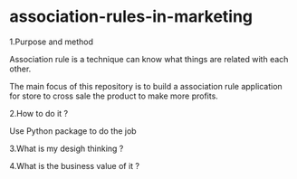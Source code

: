 # association-rules-in-marketing

1.Purpose and method

Association rule is a technique can know what things are related with each other.

The main focus of this repository is to build a association rule application for store to cross sale the product to make more profits.


2.How to do it ?

Use Python package to do the job


3.What is my desigh thinking ?


4.What is the business value of it ?
